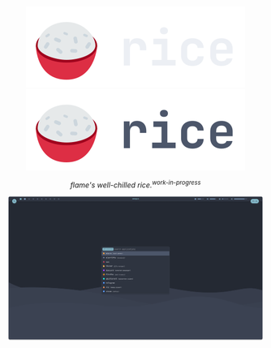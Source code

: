<div align="center">
  <a href="https://github.com/flame-0/rice/#gh-dark-mode-only">
    <img src="documentation/asset/rice-light.svg">
  </a>

  <a href="https://github.com/flame-0/rice/#gh-light-mode-only">
    <img src="documentation/asset/rice-dark.svg">
  </a>

  <p><i>flame's well-chilled rice.<sup>work-in-progress</sup></i></p>

  <img src="documentation/asset/concept.png">
</div>
